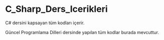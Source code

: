 # C_Sharp_Ders_Icerikleri
C# dersini kapsayan tüm kodları içerir.

Güncel Programlama Dilleri dersinde yapılan tüm kodlar burada mevcuttur.
